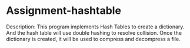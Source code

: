 # Assignment-hashtable


Description: This program implements Hash Tables to create a dictionary.
             And the hash table will use double hashing to resolve collision.
             Once the dictionary is created, it will be used to compress and decompress a file.
